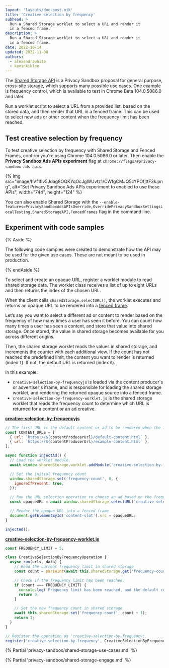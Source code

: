 ```yaml
---
layout: 'layouts/doc-post.njk'
title: 'Creative selection by frequency'
subhead: >
  Run a Shared Storage worklet to select a URL and render it
  in a fenced frame.
description: >
  Run a Shared Storage worklet to select a URL and render it
  in a fenced frame.
date: 2022-10-14
updated: 2022-11-08
authors:
  - alexandrawhite
  - kevinkiklee
---
```


The [Shared Storage API](/docs/privacy-sandbox/shared-storage/) is a Privacy
Sandbox proposal for general purpose, cross-site storage, which supports many
possible use cases. One example is frequency control, which is available to
test in Chrome Beta 104.0.5086.0 and later.

Run a worklet script to select a URL from a provided list, based on the stored
data, and then render that URL in a fenced frame. This can be used to select
new ads or other content when the frequency limit has been reached.

## Test creative selection by frequency

To test creative selection by frequency with Shared Storage and Fenced Frames, confirm you're
using Chrome 104.0.5086.0 or later. Then enable the **Privacy Sandbox Ads APIs experiment**
flag at `chrome://flags/#privacy-sandbox-ads-apis`.

{% Img
	src="image/hVf1flv5Jdag8OQKYqOcJgWUvtz1/CWfgCMJQ5cYPOfjttF3k.png",
	alt="Set Privacy Sandbox Ads APIs experiment to enabled to use these APIs",
	width="744", height="124"
%}

You can also enable Shared Storage with the `--enable-features=PrivacySandboxAdsAPIsOverride,OverridePrivacySandboxSettingsLocalTesting,SharedStorageAPI,FencedFrames` flag in the command line. 

## Experiment with code samples

{% Aside %}

The following code samples were created to demonstrate how the API may be used
for the given use cases. These are not meant to be used in production.

{% endAside %}

To select and create an opaque URL, register a worklet module to read shared
storage data. The worklet class receives a list of up to eight URLs and then
returns the index of the chosen URL. 

When the client calls `sharedStorage.selectURL()`, the worklet
executes and returns an opaque URL to be rendered into a [fenced frame](/docs/privacy-sandbox/fenced-frame/).

Let’s say you want to select a different ad or content to render based on the frequency of how many times a user has seen it before. You can count how many times a user has seen a content, and store that value into shared storage. Once stored, the value in shared storage becomes available for you across different origins. 

Then, the shared storage worklet reads the values in shared storage, and increments the counter with each additional view. If the count has not reached the predefined limit, the content you want to render is returned (index `1`). If not, the default URL is returned (index `0`).

In this example:

*  `creative-selection-by-frequencyjs` is loaded via the content producer's or advertiser's iframe, and is responsible
   for loading the shared storage worklet, and rendering the returned opaque
   source into a fenced frame.
*  `creative-selection-by-frequency-worklet.js` is the shared storage worklet that reads the
   frequency count to determine which URL is returned for a content or an ad creative.

**[creative-selection-by-frequencyjs](https://github.com/GoogleChromeLabs/shared-storage-demo/blob/main/sites/content-producer/url-selection/creative-selection-by-frequencyjs)**

```javascript
// The first URL is the default content or ad to be rendered when the frequency limitis reached.
const CONTENT_URLS = [
  { url: `https://${contentProducerUrl}/default-content.html` },
  { url: `https://${contentProducerUrl}/example-content.html` },
];

async function injectAd() {
  // Load the worklet module.
  await window.sharedStorage.worklet.addModule('creative-selection-by-frequency-worklet.js');

  // Set the initial frequency count
  window.sharedStorage.set('frequency-count', 0, {
    ignoreIfPresent: true,
  });

  // Run the URL selection operation to choose an ad based on the frequency count in shared storage.
  const opaqueURL = await window.sharedStorage.selectURL('creative-selection-by-frequency', CONTENT_URLS);

  // Render the opaque URL into a fenced frame
  document.getElementById('content-slot').src = opaqueURL;
}

injectAd();
```

**[creative-selection-by-frequency-worklet.js](https://github.com/GoogleChromeLabs/shared-storage-demo/blob/main/sites/content-producer/url-selection/creative-selection-by-frequency-worklet.js)**

```javascript
const FREQUENCY_LIMIT = 5;

class CreativeSelectionByFrequencyOperation {
  async run(urls, data) {
    // Read the current frequency limit in shared storage
    const count = parseInt(await this.sharedStorage.get('frequency-count'));

    // Check if the frequency limit has been reached.
    if (count === FREQUENCY_LIMIT) {
      console.log('Frequency limit has been reached, and the default content will be rendered.');
      return 0;
    }

    // Set the new frequency count in shared storage
    await this.sharedStorage.set('frequency-count', count + 1);
    return 1;
  }
}

// Register the operation as 'creative-selection-by-frequency'.
register('creative-selection-by-frequency', CreativeSelectionByFrequencyOperation);
```

{% Partial 'privacy-sandbox/shared-storage-use-cases.md' %}

{% Partial 'privacy-sandbox/shared-storage-engage.md' %}
